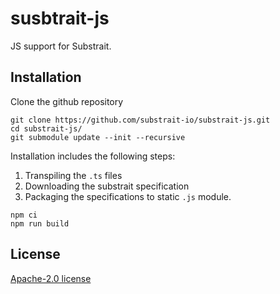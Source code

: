 
# susbtrait-js
JS support for Substrait.

## Installation

Clone the github repository

```
git clone https://github.com/substrait-io/substrait-js.git
cd substrait-js/
git submodule update --init --recursive
```

Installation includes the following steps:
 1. Transpiling the `.ts` files
 2. Downloading the substrait specification
 3. Packaging the specifications to static `.js` module.

```
npm ci
npm run build
```
    
## License
[Apache-2.0 license](https://www.apache.org/licenses/LICENSE-2.0)
